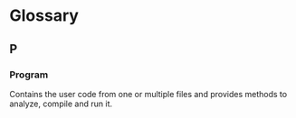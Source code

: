 # Glossary

## P

### Program
Contains the user code from one or multiple files and provides methods to analyze, compile and run it. 